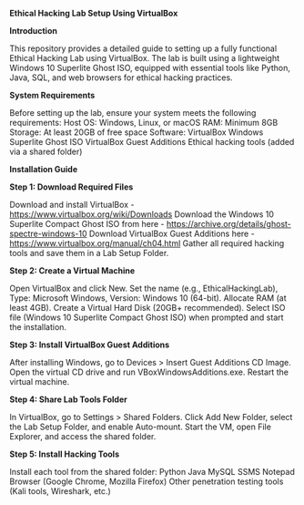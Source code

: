 **Ethical Hacking Lab Setup Using VirtualBox**

**Introduction**

This repository provides a detailed guide to setting up a fully functional Ethical Hacking Lab using VirtualBox. 
The lab is built using a lightweight Windows 10 Superlite Ghost ISO, equipped with essential tools like Python, Java, SQL, and web browsers for ethical hacking practices.

**System Requirements**

Before setting up the lab, ensure your system meets the following requirements:
Host OS: Windows, Linux, or macOS
RAM: Minimum 8GB
Storage: At least 20GB of free space
Software:
  VirtualBox
  Windows Superlite Ghost ISO
  VirtualBox Guest Additions
  Ethical hacking tools (added via a shared folder)

**Installation Guide**

**Step 1: Download Required Files**

Download and install VirtualBox - https://www.virtualbox.org/wiki/Downloads
Download the Windows 10 Superlite Compact Ghost ISO from here - https://archive.org/details/ghost-spectre-windows-10
Download VirtualBox Guest Additions here - https://www.virtualbox.org/manual/ch04.html
Gather all required hacking tools and save them in a Lab Setup Folder.

**Step 2: Create a Virtual Machine**

Open VirtualBox and click New.
Set the name (e.g., EthicalHackingLab), Type: Microsoft Windows, Version: Windows 10 (64-bit).
Allocate RAM (at least 4GB).
Create a Virtual Hard Disk (20GB+ recommended).
Select ISO file (Windows 10 Superlite Compact Ghost ISO) when prompted and start the installation.

**Step 3: Install VirtualBox Guest Additions**

After installing Windows, go to Devices > Insert Guest Additions CD Image.
Open the virtual CD drive and run VBoxWindowsAdditions.exe.
Restart the virtual machine.

**Step 4: Share Lab Tools Folder**

In VirtualBox, go to Settings > Shared Folders.
Click Add New Folder, select the Lab Setup Folder, and enable Auto-mount.
Start the VM, open File Explorer, and access the shared folder.

**Step 5: Install Hacking Tools**

Install each tool from the shared folder:
  Python
  Java
  MySQL
  SSMS
  Notepad
  Browser (Google Chrome, Mozilla Firefox)
  Other penetration testing tools (Kali tools, Wireshark, etc.)

